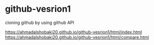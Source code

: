 # github-vesrion1
cloning github by using github API


https://ahmadalshobaki20.github.io/github-vesrion1/html/index.html
https://ahmadalshobaki20.github.io/github-vesrion1/html/compare.html
